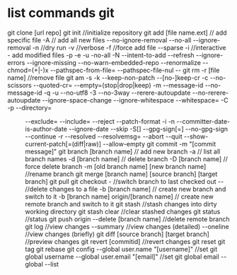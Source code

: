 # list commands git

git clone 
    [url repo]
git init //initialize repository
git add 
    [file name.ext] // add specific file
    -A // add all new files
    --no-ignore-removal
    --no-all
    --ignore-removal
    -n //dry run
    -v //verbose
    -f //force add file
    --sparse
    -i //interactive - add modified files
    -p
    -e
    -u
    -no-all
    -N
    --intent-to-add
    --refresh
    --ignore-errors
    --ignore-missing
    --no-warn-embedded-repo
    --renormalize
    --chmod=(+|-)x
    --pathspec-from-file=<file>
    --pathspec-file-nul
    --
git rm
    -r [file name] //remove file
git am
    -s
    -k
    --keep-non-patch
    --[no-]keep-cr
    -c
    --no-scissors
    --quoted-cr=<action>
    --empty=(stop|drop|keep)
    -m
    --message-id
    --no-message-id
    -q
    -u
    --no-utf8
    -3
    --no-3way
    --rerere-autoupdate
    --no-rerere-autoupdate
    --ignore-space-change
    --ignore-whitespace
    --whitespace=<action>
    -C<n>
    -p<n>
    --directory=<dir>
    --exclude=<path>
    --include=<path>
    --reject
    --patch-format
    -i
    -n
    --committer-date-is-author-date
    --ignore-date
    --skip
    -S[<keyid>]
    --gpg-sign[=<keyid>]
    --no-gpg-sign
    --continue
    -r
    --resolved
    --resolvemsg=<msg>
    --abort
    --quit
    --show-current-patch[=(diff|raw)]
    --allow-empty
git commit
    -m "[commit message]"
git branch
    [branch name] // add new branch
    -a // list all branch names
    -d [branch name] // delete branch
    -D [branch name] // force delete branch
    -m [old branch name] [new branch name] //rename branch
git merge
    [branch name]
    [source branch] [target branch]
git pull
git checkout
    - //switch branch to last checked out
    -- //delete changes to a file
    -b [branch name] // create new branch and switch to it
    -b [branch name] origin/[branch name] // create new remote branch and switch to it
git stash //stash changes into dirty working directory
git stash clear //clear stashed changes
git status //status
git push origin
    --delete  [branch name] //delete remote branch
git log //view changes
    --summary //view changes (detailed)
    --oneline //view changes (briefly)
git diff
    [source branch] [target branch] //preview changes
git revert [commitid] //revert changes
git reset
git tag
git rebase
git config
    --global user.name "[username]" //set git global username
    --global user.email "[email]" //set git global email
    --global --list